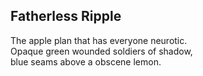 Fatherless Ripple
-----------------
The apple plan that has everyone neurotic.  
Opaque green wounded soldiers of shadow,  
blue seams above a obscene lemon.  
